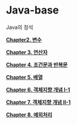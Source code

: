 # Java-base
Java의 정석

**[Chapter2. 변수](https://velog.io/@hcw0709/Chapter-2.-%EB%B3%80%EC%88%98)**

**[Chapter 3. 연산자](https://velog.io/@hcw0709/Chapter-3.-%EC%97%B0%EC%82%B0%EC%9E%90-h6mm6iuf)**

**[Chapter 4. 조건문과 반복문](https://velog.io/@hcw0709/Chapter-4.-%EC%A1%B0%EA%B1%B4%EB%AC%B8%EA%B3%BC-%EB%B0%98%EB%B3%B5%EB%AC%B8-pvofbmdn)**

**[Chapter 5. 배열](https://velog.io/@hcw0709/Chapter-5.-%EB%B0%B0%EC%97%B4-aobi5zxq)**

**[Chapter 6. 객체지향 개념 I-1](https://velog.io/@hcw0709/Chapter-6.-%EA%B0%9D%EC%B2%B4%EC%A7%80%ED%96%A5-%EA%B0%9C%EB%85%90-I-1-z7ullxbd)**

**[Chapter 7. 객체지향 개념 II-1](https://velog.io/@hcw0709/Chapter-7.-%EA%B0%9D%EC%B2%B4%EC%A7%80%ED%96%A5-%EA%B0%9C%EB%85%90-II-1-78uwax4a)**

**[Chapter 8. 예외처리](https://velog.io/@hcw0709/Chapter-8.-%EC%98%88%EC%99%B8%EC%B2%98%EB%A6%AC)**
 